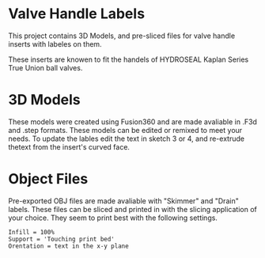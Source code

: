 # Valve Handle Labels
This project contains 3D Models, and pre-sliced files for valve handle inserts with labeles on them. 

These inserts are knowen to fit the handels of HYDROSEAL Kaplan Series True Union ball valves.

# 3D Models

These models were created using Fusion360 and are made avaliable in .F3d and .step formats. These models can be edited or remixed to meet your needs. To update the lables edit the text in sketch 3 or 4, and re-extrude thetext from the insert's curved face. 

# Object Files

Pre-exported OBJ files are made avaliable with "Skimmer" and "Drain" labels. These files can be sliced and printed in with the slicing application of your choice. They seem to print best with the following settings. 

```
Infill = 100%
Support = 'Touching print bed'
Orentation = text in the x-y plane
```  
